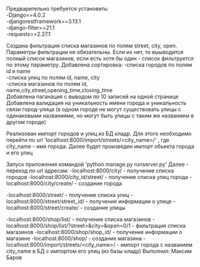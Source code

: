 Предварительно требуется установить:<br>
-Django==4.0.2<br>
-djangorestframework==3.13.1<br>
-django-filter==21.1<br>
-requests==2.27.1<br>

Создана фильтрация списка магазинов по полям street, city, open.
Параметры фильтрации не обязательны. Если их нет, то выыводится полный список магазинов, если есть хотя бы один - список фильтруется по этому параметру.
Добавлена сортировка:
    -списка городов по полям id и name<br>
    -списка улиц по полям id, name, city<br>
    -списка магазинов по полям id, name,city,street,opening_time,closing_time<br>
Добавлена паганация с выводом по 10 записей на одной странице
Добавлена валидация на уникальность имени города и уникальность связи город-улица (в одном городе не могут существовать улицы с одинаковыми названиями, но могут быть улицы с таким же названием в другом городе)

Реализован импорт городов и улиц из БД кладр. Для этого необходимо перейти по url 'localhost:8000/import/streets/<city_name>/' , где city_name - имя города. Далее будет произведен импорт обьекта города и его улиц


Запуск приложения командой 'python manage.py runserver.py'
Далее - переход по url адресам:
-localhost:8000/city/ - получение списка городов
-localhost:8000/city_id/street/ - получение списка улиц города
-localhost:8000/city/create/ - создание города

-localhost:8000/street/ - получение списка улиц
-localhost:8000/street/street_id/ - получение информации о улице
-localhost:8000/street/create/ - создание улицы

-localhost:8000/shop/list/ - получение списка магазинов
-localhost:8000/shop/list/?street=&city=&open=0/1 - фильтрация списка магазинов
-localhost:8000/shop/shop_id/ - получение информации о магазине
-localhost:8000/shop/ - создание магазина
-localhost:8000/import/streets/<city_name>/ - импорт города с названием city_name  в БД с импортом его улиц (из базы кладр)
Выполнил: Максим Баров
